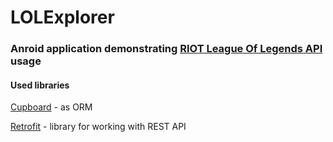 # LOLExplorer

### Anroid application demonstrating [RIOT League Of Legends API][RIOT] usage

#### Used libraries
[Cupboard][Cupboard] - as ORM 

[Retrofit][Retrofit] - library for working with REST API
 


[RIOT]: https://developer.riotgames.com "RIOT League Of Legends API"
[Cupboard]: https://bitbucket.org/littlerobots/cupboard "Cupboard"
[Retrofit]: http://square.github.io/retrofit "Retrofit"

